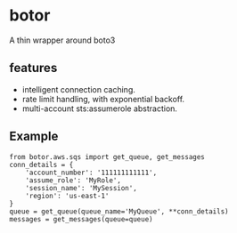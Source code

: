 # botor
A thin wrapper around boto3

## features

 - intelligent connection caching.
 - rate limit handling, with exponential backoff.
 - multi-account sts:assumerole abstraction.

## Example

    from botor.aws.sqs import get_queue, get_messages
    conn_details = {
        'account_number': '111111111111',
        'assume_role': 'MyRole',
        'session_name': 'MySession',
        'region': 'us-east-1'
    }
    queue = get_queue(queue_name='MyQueue', **conn_details)
    messages = get_messages(queue=queue)
